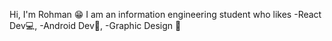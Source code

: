 Hi, I'm Rohman 😁
I am an information engineering student who likes 
-React Dev💻, 
-Android Dev📱,
-Graphic Design 🎨

